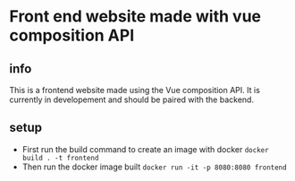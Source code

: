 # Front end website made with vue composition API
## info
This is a frontend website made using the Vue composition API. It is currently in developement and should be paired with the backend.
## setup
- First run the build command to create an image with docker `docker build . -t frontend`
- Then run the docker image built `docker run -it -p 8080:8080 frontend`
